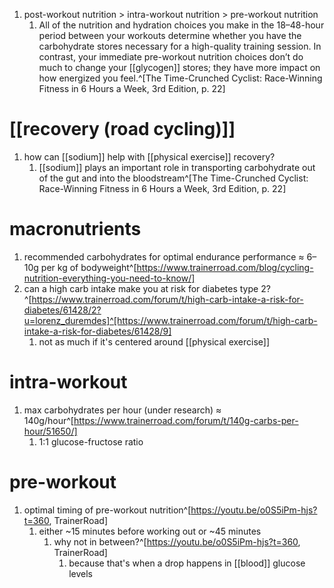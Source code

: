 1. post-workout nutrition > intra-workout nutrition > pre-workout nutrition
	1. All of the nutrition and hydration choices you make in the 18–48-hour period between your workouts determine whether you have the carbohydrate stores necessary for a high-quality training session. In contrast, your immediate pre-workout nutrition choices don’t do much to change your [[glycogen]] stores; they have more impact on how energized you feel.^[The Time-Crunched Cyclist: Race-Winning Fitness in 6 Hours a Week, 3rd Edition, p. 22]

# [[recovery (road cycling)]]
1. how can [[sodium]] help with [[physical exercise]] recovery?
	1. [[sodium]] plays an important role in transporting carbohydrate out of the gut and into the bloodstream^[The Time-Crunched Cyclist: Race-Winning Fitness in 6 Hours a Week, 3rd Edition, p. 22]

# macronutrients
1. recommended carbohydrates for optimal endurance performance ≈ 6–10g per kg of bodyweight^[https://www.trainerroad.com/blog/cycling-nutrition-everything-you-need-to-know/]
2. can a high carb intake make you at risk for diabetes type 2?^[https://www.trainerroad.com/forum/t/high-carb-intake-a-risk-for-diabetes/61428/2?u=lorenz_duremdes]^[https://www.trainerroad.com/forum/t/high-carb-intake-a-risk-for-diabetes/61428/9]
	1. not as much if it's centered around [[physical exercise]]

# intra-workout
1. max carbohydrates per hour (under research) ≈ 140g/hour^[https://www.trainerroad.com/forum/t/140g-carbs-per-hour/51650/]
	1. 1:1 glucose-fructose ratio

# pre-workout
1. optimal timing of pre-workout nutrition^[https://youtu.be/o0S5iPm-hjs?t=360, TrainerRoad]
	1. either ~15 minutes before working out or ~45 minutes
		1. why not in between?^[https://youtu.be/o0S5iPm-hjs?t=360, TrainerRoad]
			1. because that's when a drop happens in [[blood]] glucose levels